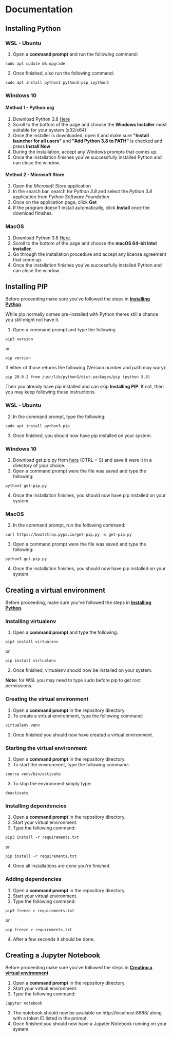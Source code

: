 # Documentation

## Installing Python

### WSL - Ubuntu
1. Open a **command prompt** and run the following command:
```
sudo apt update && upgrade
```
2. Once finished, also run the following command:
```
sudo apt install python3 python3-pip ipython3
```

### Windows 10

#### Method 1 - Python.org
1. Download Python 3.8 [Here](https://www.python.org/downloads/release/python-388/)
2. Scroll to the bottom of the page and choose the **Windows Installer** most suitable for your system (x32/x64)
4. Once the installer is downloaded, open it and make sure **"Install launcher for all users"** and **"Add Python 3.8 to PATH"** is checked and press **Install Now**
5. During the installation, accept any Windows prompts that comes up.
6. Once the installation finishes you've successfully installed Python and can close the window.

#### Method 2 - Microsoft Store
1. Open the *Microsoft Store* application
2. In the search bar, search for *Python 3.8* and select the *Python 3.8* application from *Python Software Foundation*
3. Once on the application page, click **Get**
4. If the program doesn't install automatically, click **Install** once the download finishes.

### MacOS
1. Download Python 3.8 [Here](https://www.python.org/downloads/release/python-388/).
2. Scroll to the bottom of the page and choose the **macOS 64-bit Intel installer**.
3. Go through the installation procedure and accept any license agreement that come up.
4. Once the installation finishes you've successfully installed Python and can close the window.

## Installing PIP
Before proceeding make sure you've followed the steps in [**Installing Python**](#Installing-Python).

While pip normally comes pre-installed with Python theres still a chance you still might not have it.
1. Open a command prompt and type the following
```
pip3 version
```
or
```
pip version
```
	
If either of those returns the following (Version number and path may wary):
```
pip 20.0.2 from /usr/lib/python3/dist-packages/pip (python 3.8)
```
Then you already have pip installed and can skip **Installing PIP**. If not, then you may keep following these instructions.

### WSL - Ubuntu
2. In the command prompt, type the following:
```
sudo apt install python3-pip
```
3. Once finished, you should now have pip installed on your system.

### Windows 10
2. Download get.pip.py from [here](https://bootstrap.pypa.io/get-pip.py) (CTRL + S) and save it were it in a directory of your choice.
3. Open a command prompt were the file was saved and type the following:
```
python3 get-pip.py
```
4. Once the installation finishes, you should now have pip installed on your system.

### MacOS
2. In the command prompt, run the following command:
```
curl https://bootstrap.pypa.io/get-pip.py -o get-pip.py
```
3. Open a command prompt were the file was saved and type the following:
```
python3 get-pip.py
```
4. Once the installation finishes, you should now have pip installed on your system.

## Creating a virtual environment
Before proceeding, make sure you've followed the steps in [**Installing Python**](#Installing-Python).

### Installing virtualenv
1. Open a **command prompt** and type the following:
```
pip3 install virtualenv
```
or
```
pip install virtualenv
```
2. Once finished, virtualenv should now be installed on your system.

**Note:** for WSL you may need to type sudo before pip to get root permissions.

### Creating the virtual environment
1. Open a **command prompt** in the repository directory.
2. To create a virtual environment, type the following command:
```
virtualenv venv
```
3. Once finished you should now have created a virtual environment.

### Starting the virtual environment
1. Open a **command prompt** in the repository directory.
2. To start the environment, type the following command:
```
source venv/bin/activate
```
3. To stop the environment simply type:
```
deactivate
```

### Installing dependencies
1. Open a **command prompt** in the repository directory.
2. Start your virtual environment.
3. Type the following command:
```
pip3 install -r requirements.txt
```
or
```
pip install -r requirements.txt
```
4. Once all installations are done you're finished.

### Adding dependencies
1. Open a **command prompt** in the repository directory.
2. Start your virtual environment.
3. Type the following command:
```
pip3 freeze > requirements.txt
```
or
```
pip freeze > requirements.txt
```
4. After a few seconds it should be done.

## Creating a Jupyter Notebook
Before proceeding make sure you've followed the steps in [**Creating a virtual environment**](#Creating-a-virtual-environment)

1. Open a **command prompt** in the repository directory.
2. Start your virtual environment.
3. Type the following command:
```
Jupyter notebook
```
3. The notebook should now be available on http://localhost:8888/ along with a token ID listed in the prompt.
4. Once finished you should now have a Jupyter Notebook running on your system.
